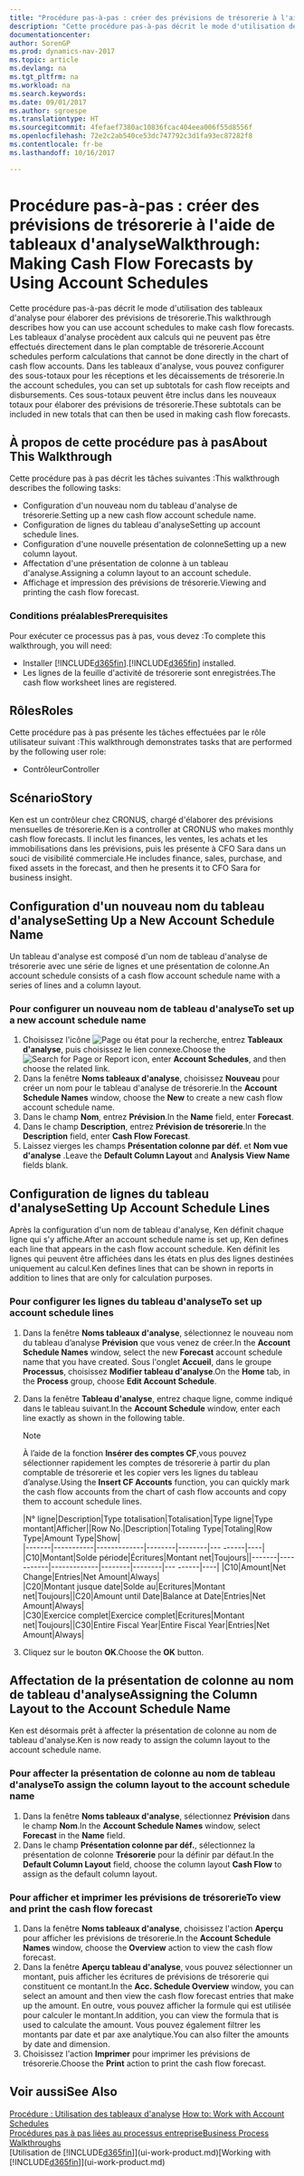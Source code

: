 ```yaml
---
title: "Procédure pas-à-pas : créer des prévisions de trésorerie à l'aide de tableaux d'analyse"
description: "Cette procédure pas-à-pas décrit le mode d'utilisation des tableaux d'analyse pour élaborer des prévisions de trésorerie. Les tableaux d'analyse procèdent aux calculs qui ne peuvent pas être effectués directement dans le plan comptable de trésorerie. Dans les tableaux d'analyse, vous pouvez configurer des sous-totaux pour les réceptions et les décaissements de trésorerie. Ces sous-totaux peuvent être inclus dans les nouveaux totaux pour élaborer des prévisions de trésorerie."
documentationcenter: 
author: SorenGP
ms.prod: dynamics-nav-2017
ms.topic: article
ms.devlang: na
ms.tgt_pltfrm: na
ms.workload: na
ms.search.keywords: 
ms.date: 09/01/2017
ms.author: sgroespe
ms.translationtype: HT
ms.sourcegitcommit: 4fefaef7380ac10836fcac404eea006f55d8556f
ms.openlocfilehash: 72e2c2ab540ce53dc747792c3d1fa93ec87282f8
ms.contentlocale: fr-be
ms.lasthandoff: 10/16/2017

---
```

# <a name="walkthrough-making-cash-flow-forecasts-by-using-account-schedules"></a><span data-ttu-id="7a5cb-106">Procédure pas-à-pas : créer des prévisions de trésorerie à l'aide de tableaux d'analyse</span><span class="sxs-lookup"><span data-stu-id="7a5cb-106">Walkthrough: Making Cash Flow Forecasts by Using Account Schedules</span></span>
<span data-ttu-id="7a5cb-107">Cette procédure pas-à-pas décrit le mode d'utilisation des tableaux d'analyse pour élaborer des prévisions de trésorerie.</span><span class="sxs-lookup"><span data-stu-id="7a5cb-107">This walkthrough describes how you can use account schedules to make cash flow forecasts.</span></span> <span data-ttu-id="7a5cb-108">Les tableaux d'analyse procèdent aux calculs qui ne peuvent pas être effectués directement dans le plan comptable de trésorerie.</span><span class="sxs-lookup"><span data-stu-id="7a5cb-108">Account schedules perform calculations that cannot be done directly in the chart of cash flow accounts.</span></span> <span data-ttu-id="7a5cb-109">Dans les tableaux d'analyse, vous pouvez configurer des sous-totaux pour les réceptions et les décaissements de trésorerie.</span><span class="sxs-lookup"><span data-stu-id="7a5cb-109">In the account schedules, you can set up subtotals for cash flow receipts and disbursements.</span></span> <span data-ttu-id="7a5cb-110">Ces sous-totaux peuvent être inclus dans les nouveaux totaux pour élaborer des prévisions de trésorerie.</span><span class="sxs-lookup"><span data-stu-id="7a5cb-110">These subtotals can be included in new totals that can then be used in making cash flow forecasts.</span></span>  

## <a name="about-this-walkthrough"></a><span data-ttu-id="7a5cb-111">À propos de cette procédure pas à pas</span><span class="sxs-lookup"><span data-stu-id="7a5cb-111">About This Walkthrough</span></span>  
<span data-ttu-id="7a5cb-112">Cette procédure pas à pas décrit les tâches suivantes :</span><span class="sxs-lookup"><span data-stu-id="7a5cb-112">This walkthrough describes the following tasks:</span></span>  

- <span data-ttu-id="7a5cb-113">Configuration d'un nouveau nom du tableau d'analyse de trésorerie.</span><span class="sxs-lookup"><span data-stu-id="7a5cb-113">Setting up a new cash flow account schedule name.</span></span>  
- <span data-ttu-id="7a5cb-114">Configuration de lignes du tableau d'analyse</span><span class="sxs-lookup"><span data-stu-id="7a5cb-114">Setting up account schedule lines.</span></span>  
- <span data-ttu-id="7a5cb-115">Configuration d'une nouvelle présentation de colonne</span><span class="sxs-lookup"><span data-stu-id="7a5cb-115">Setting up a new column layout.</span></span>  
- <span data-ttu-id="7a5cb-116">Affectation d'une présentation de colonne à un tableau d'analyse.</span><span class="sxs-lookup"><span data-stu-id="7a5cb-116">Assigning a column layout to an account schedule.</span></span>  
- <span data-ttu-id="7a5cb-117">Affichage et impression des prévisions de trésorerie.</span><span class="sxs-lookup"><span data-stu-id="7a5cb-117">Viewing and printing the cash flow forecast.</span></span>  

### <a name="prerequisites"></a><span data-ttu-id="7a5cb-118">Conditions préalables</span><span class="sxs-lookup"><span data-stu-id="7a5cb-118">Prerequisites</span></span>  
<span data-ttu-id="7a5cb-119">Pour exécuter ce processus pas à pas, vous devez :</span><span class="sxs-lookup"><span data-stu-id="7a5cb-119">To complete this walkthrough, you will need:</span></span>  

- <span data-ttu-id="7a5cb-120">Installer [!INCLUDE[d365fin](includes/d365fin_md.md)].</span><span class="sxs-lookup"><span data-stu-id="7a5cb-120">[!INCLUDE[d365fin](includes/d365fin_md.md)] installed.</span></span>  
- <span data-ttu-id="7a5cb-121">Les lignes de la feuille d'activité de trésorerie sont enregistrées.</span><span class="sxs-lookup"><span data-stu-id="7a5cb-121">The cash flow worksheet lines are registered.</span></span>  

## <a name="roles"></a><span data-ttu-id="7a5cb-122">Rôles</span><span class="sxs-lookup"><span data-stu-id="7a5cb-122">Roles</span></span>  
<span data-ttu-id="7a5cb-123">Cette procédure pas à pas présente les tâches effectuées par le rôle utilisateur suivant :</span><span class="sxs-lookup"><span data-stu-id="7a5cb-123">This walkthrough demonstrates tasks that are performed by the following user role:</span></span>  

- <span data-ttu-id="7a5cb-124">Contrôleur</span><span class="sxs-lookup"><span data-stu-id="7a5cb-124">Controller</span></span>  

## <a name="story"></a><span data-ttu-id="7a5cb-125">Scénario</span><span class="sxs-lookup"><span data-stu-id="7a5cb-125">Story</span></span>  
<span data-ttu-id="7a5cb-126">Ken est un contrôleur chez CRONUS, chargé d'élaborer des prévisions mensuelles de trésorerie.</span><span class="sxs-lookup"><span data-stu-id="7a5cb-126">Ken is a controller at CRONUS who makes monthly cash flow forecasts.</span></span> <span data-ttu-id="7a5cb-127">Il inclut les finances, les ventes, les achats et les immobilisations dans les prévisions, puis les présente à CFO Sara dans un souci de visibilité commerciale.</span><span class="sxs-lookup"><span data-stu-id="7a5cb-127">He includes finance, sales, purchase, and fixed assets in the forecast, and then he presents it to CFO Sara for business insight.</span></span>  

## <a name="setting-up-a-new-account-schedule-name"></a><span data-ttu-id="7a5cb-128">Configuration d'un nouveau nom du tableau d'analyse</span><span class="sxs-lookup"><span data-stu-id="7a5cb-128">Setting Up a New Account Schedule Name</span></span>  
<span data-ttu-id="7a5cb-129">Un tableau d'analyse est composé d'un nom de tableau d'analyse de trésorerie avec une série de lignes et une présentation de colonne.</span><span class="sxs-lookup"><span data-stu-id="7a5cb-129">An account schedule consists of a cash flow account schedule name with a series of lines and a column layout.</span></span>  

### <a name="to-set-up-a-new-account-schedule-name"></a><span data-ttu-id="7a5cb-130">Pour configurer un nouveau nom de tableau d'analyse</span><span class="sxs-lookup"><span data-stu-id="7a5cb-130">To set up a new account schedule name</span></span>  

1.  <span data-ttu-id="7a5cb-131">Choisissez l'icône ![Page ou état pour la recherche](media/ui-search/search_small.png "Page ou état pour la recherche"), entrez **Tableaux d'analyse**, puis choisissez le lien connexe.</span><span class="sxs-lookup"><span data-stu-id="7a5cb-131">Choose the ![Search for Page or Report](media/ui-search/search_small.png "Search for Page or Report icon") icon, enter **Account Schedules**, and then choose the related link.</span></span>  
2.  <span data-ttu-id="7a5cb-132">Dans la fenêtre **Noms tableaux d'analyse**, choisissez **Nouveau** pour créer un nom pour le tableau d'analyse de trésorerie.</span><span class="sxs-lookup"><span data-stu-id="7a5cb-132">In the **Account Schedule Names** window, choose the **New** to create a new cash flow account schedule name.</span></span>  
3.  <span data-ttu-id="7a5cb-133">Dans le champ **Nom**, entrez **Prévision**.</span><span class="sxs-lookup"><span data-stu-id="7a5cb-133">In the **Name** field, enter **Forecast**.</span></span>  
4.  <span data-ttu-id="7a5cb-134">Dans le champ **Description**, entrez **Prévision de trésorerie**.</span><span class="sxs-lookup"><span data-stu-id="7a5cb-134">In the **Description** field, enter **Cash Flow Forecast**.</span></span>  
5.  <span data-ttu-id="7a5cb-135">Laissez vierges les champs **Présentation colonne par déf.** et **Nom vue d'analyse** .</span><span class="sxs-lookup"><span data-stu-id="7a5cb-135">Leave the **Default Column Layout** and **Analysis View Name** fields blank.</span></span>  

## <a name="setting-up-account-schedule-lines"></a><span data-ttu-id="7a5cb-136">Configuration de lignes du tableau d'analyse</span><span class="sxs-lookup"><span data-stu-id="7a5cb-136">Setting Up Account Schedule Lines</span></span>  
<span data-ttu-id="7a5cb-137">Après la configuration d'un nom de tableau d'analyse, Ken définit chaque ligne qui s'y affiche.</span><span class="sxs-lookup"><span data-stu-id="7a5cb-137">After an account schedule name is set up, Ken defines each line that appears in the cash flow account schedule.</span></span> <span data-ttu-id="7a5cb-138">Ken définit les lignes qui peuvent être affichées dans les états en plus des lignes destinées uniquement au calcul.</span><span class="sxs-lookup"><span data-stu-id="7a5cb-138">Ken defines lines that can be shown in reports in addition to lines that are only for calculation purposes.</span></span>  

### <a name="to-set-up-account-schedule-lines"></a><span data-ttu-id="7a5cb-139">Pour configurer les lignes du tableau d'analyse</span><span class="sxs-lookup"><span data-stu-id="7a5cb-139">To set up account schedule lines</span></span>  

1.  <span data-ttu-id="7a5cb-140">Dans la fenêtre **Noms tableaux d'analyse**, sélectionnez le nouveau nom du tableau d’analyse **Prévision** que vous venez de créer.</span><span class="sxs-lookup"><span data-stu-id="7a5cb-140">In the **Account Schedule Names** window, select the new **Forecast** account schedule name that you have created.</span></span> <span data-ttu-id="7a5cb-141">Sous l'onglet **Accueil**, dans le groupe **Processus**, choisissez **Modifier tableau d'analyse**.</span><span class="sxs-lookup"><span data-stu-id="7a5cb-141">On the **Home** tab, in the **Process** group, choose **Edit Account Schedule**.</span></span>  
2.  <span data-ttu-id="7a5cb-142">Dans la fenêtre **Tableau d'analyse**, entrez chaque ligne, comme indiqué dans le tableau suivant.</span><span class="sxs-lookup"><span data-stu-id="7a5cb-142">In the **Account Schedule** window, enter each line exactly as shown in the following table.</span></span>  

    > [!NOTE]  
    >  <span data-ttu-id="7a5cb-143">À l’aide de la fonction **Insérer des comptes CF**,vous pouvez sélectionner rapidement les comptes de trésorerie à partir du plan comptable de trésorerie et les copier vers les lignes du tableau d’analyse.</span><span class="sxs-lookup"><span data-stu-id="7a5cb-143">Using the **Insert CF Accounts** function, you can quickly mark the cash flow accounts from the chart of cash flow accounts and copy them to account schedule lines.</span></span>  

    <span data-ttu-id="7a5cb-144">|N° ligne|Description|Type totalisation|Totalisation|Type ligne|Type montant|Afficher|</span><span class="sxs-lookup"><span data-stu-id="7a5cb-144">|Row No.|Description|Totaling Type|Totaling|Row Type|Amount Type|Show|</span></span>  
    <span data-ttu-id="7a5cb-145">|-------|-----------|-------------|--------|--------|---  ------|----| |C10|Montant|Solde période|Écritures|Montant net|Toujours|</span><span class="sxs-lookup"><span data-stu-id="7a5cb-145">|-------|-----------|-------------|--------|--------|---  ------|----| |C10|Amount|Net Change|Entries|Net Amount|Always|</span></span>  
    <span data-ttu-id="7a5cb-146">|C20|Montant jusque date|Solde au|Ecritures|Montant net|Toujours|</span><span class="sxs-lookup"><span data-stu-id="7a5cb-146">|C20|Amount until Date|Balance at Date|Entries|Net Amount|Always|</span></span>  
    <span data-ttu-id="7a5cb-147">|C30|Exercice complet|Exercice complet|Ecritures|Montant net|Toujours|</span><span class="sxs-lookup"><span data-stu-id="7a5cb-147">|C30|Entire Fiscal Year|Entire Fiscal Year|Entries|Net Amount|Always|</span></span>  

4.  <span data-ttu-id="7a5cb-148">Cliquez sur le bouton **OK**.</span><span class="sxs-lookup"><span data-stu-id="7a5cb-148">Choose the **OK** button.</span></span>  

## <a name="assigning-the-column-layout-to-the-account-schedule-name"></a><span data-ttu-id="7a5cb-149">Affectation de la présentation de colonne au nom de tableau d'analyse</span><span class="sxs-lookup"><span data-stu-id="7a5cb-149">Assigning the Column Layout to the Account Schedule Name</span></span>  
<span data-ttu-id="7a5cb-150">Ken est désormais prêt à affecter la présentation de colonne au nom de tableau d'analyse.</span><span class="sxs-lookup"><span data-stu-id="7a5cb-150">Ken is now ready to assign the column layout to the account schedule name.</span></span>  

### <a name="to-assign-the-column-layout-to-the-account-schedule-name"></a><span data-ttu-id="7a5cb-151">Pour affecter la présentation de colonne au nom de tableau d'analyse</span><span class="sxs-lookup"><span data-stu-id="7a5cb-151">To assign the column layout to the account schedule name</span></span>  

1.  <span data-ttu-id="7a5cb-152">Dans la fenêtre **Noms tableaux d'analyse**, sélectionnez **Prévision** dans le champ **Nom**.</span><span class="sxs-lookup"><span data-stu-id="7a5cb-152">In the **Account Schedule Names** window, select **Forecast** in the **Name** field.</span></span>  
2.  <span data-ttu-id="7a5cb-153">Dans le champ **Présentation colonne par déf.**, sélectionnez la présentation de colonne **Trésorerie** pour la définir par défaut.</span><span class="sxs-lookup"><span data-stu-id="7a5cb-153">In the **Default Column Layout** field, choose the column layout **Cash Flow** to assign as the default column layout.</span></span>  

### <a name="to-view-and-print-the-cash-flow-forecast"></a><span data-ttu-id="7a5cb-154">Pour afficher et imprimer les prévisions de trésorerie</span><span class="sxs-lookup"><span data-stu-id="7a5cb-154">To view and print the cash flow forecast</span></span>  
1.  <span data-ttu-id="7a5cb-155">Dans la fenêtre **Noms tableaux d'analyse**, choisissez l'action **Aperçu** pour afficher les prévisions de trésorerie.</span><span class="sxs-lookup"><span data-stu-id="7a5cb-155">In the **Account Schedule Names** window, choose the **Overview** action to view the cash flow forecast.</span></span>  
2.  <span data-ttu-id="7a5cb-156">Dans la fenêtre **Aperçu tableau d'analyse**, vous pouvez sélectionner un montant, puis afficher les écritures de prévisions de trésorerie qui constituent ce montant.</span><span class="sxs-lookup"><span data-stu-id="7a5cb-156">In the **Acc. Schedule Overview** window, you can select an amount and then view the cash flow forecast entries that make up the amount.</span></span> <span data-ttu-id="7a5cb-157">En outre, vous pouvez afficher la formule qui est utilisée pour calculer le montant.</span><span class="sxs-lookup"><span data-stu-id="7a5cb-157">In addition, you can view the formula that is used to calculate the amount.</span></span> <span data-ttu-id="7a5cb-158">Vous pouvez également filtrer les montants par date et par axe analytique.</span><span class="sxs-lookup"><span data-stu-id="7a5cb-158">You can also filter the amounts by date and dimension.</span></span>  
3.  <span data-ttu-id="7a5cb-159">Choisissez l'action **Imprimer** pour imprimer les prévisions de trésorerie.</span><span class="sxs-lookup"><span data-stu-id="7a5cb-159">Choose the **Print** action to print the cash flow forecast.</span></span>  

## <a name="see-also"></a><span data-ttu-id="7a5cb-160">Voir aussi</span><span class="sxs-lookup"><span data-stu-id="7a5cb-160">See Also</span></span>  
 <span data-ttu-id="7a5cb-161">[Procédure : Utilisation des tableaux d'analyse](bi-how-work-account-schedule.md) </span><span class="sxs-lookup"><span data-stu-id="7a5cb-161">[How to: Work with Account Schedules](bi-how-work-account-schedule.md) </span></span>  
 [<span data-ttu-id="7a5cb-162">Procédures pas à pas liées au processus entreprise</span><span class="sxs-lookup"><span data-stu-id="7a5cb-162">Business Process Walkthroughs</span></span>](walkthrough-business-process-walkthroughs.md)  
 <span data-ttu-id="7a5cb-163">[Utilisation de [!INCLUDE[d365fin](includes/d365fin_md.md)]](ui-work-product.md)</span><span class="sxs-lookup"><span data-stu-id="7a5cb-163">[Working with [!INCLUDE[d365fin](includes/d365fin_md.md)]](ui-work-product.md)</span></span>

